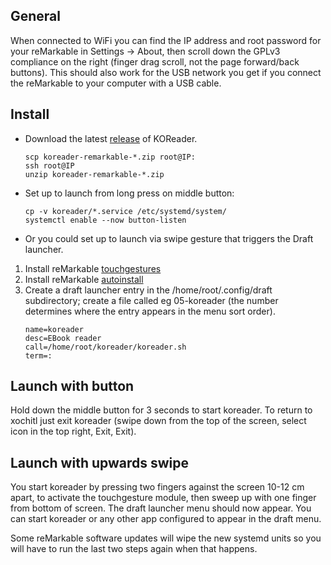 ## General

When connected to WiFi you can find the IP address and root password for your
reMarkable in Settings -> About, then scroll down the GPLv3 compliance on the
right (finger drag scroll, not the page forward/back buttons). This should also
work for the USB network you get if you connect the reMarkable to your computer
with a USB cable.

## Install

- Download the latest [release](https://github.com/koreader/koreader/releases) of KOReader.

   ```
   scp koreader-remarkable-*.zip root@IP:
   ssh root@IP
   unzip koreader-remarkable-*.zip
   ```
- Set up to launch from long press on middle button:
   ```
   cp -v koreader/*.service /etc/systemd/system/
   systemctl enable --now button-listen
   ```

- Or you could set up to launch via swipe gesture that triggers the Draft launcher.
1. Install reMarkable [touchgestures](https://github.com/ddvk/remarkable-touchgestures)
2. Install reMarkable [autoinstall](https://github.com/ddvk/remarkable-autoinstall)
3. Create a draft launcher entry in the /home/root/.config/draft subdirectory; create a file called eg 05-koreader (the number determines where the entry appears in the menu sort order).
   ```
   name=koreader
   desc=EBook reader
   call=/home/root/koreader/koreader.sh
   term=:
   ```

## Launch with button

Hold down the middle button for 3 seconds to start koreader. To return to
xochitl just exit koreader (swipe down from the top of the screen, select icon
in the top right, Exit, Exit).

## Launch with upwards swipe
You start koreader by pressing two fingers against the screen 10-12 cm apart, to activate the touchgesture module, then sweep up with one finger from bottom of screen.  The draft launcher menu should now appear. You can start koreader or any other app configured to appear in the draft menu.

Some reMarkable software updates will wipe the new systemd units so you will have
to run the last two steps again when that happens.
